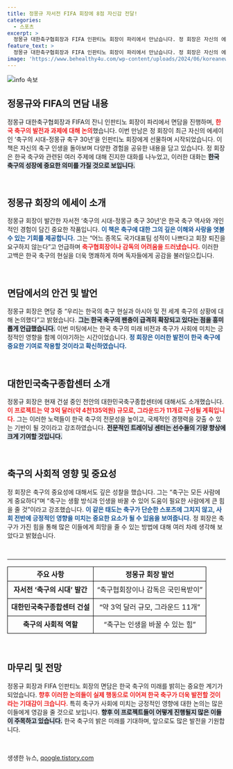 ```yaml
---
title: 정몽규 자서전 FIFA 회장에 8점 자신감 전달!
categories:
  - 스포츠
excerpt: >
  정몽규 대한축구협회장과 FIFA 인판티노 회장이 파리에서 만났습니다. 정 회장은 자신의 에세이를 선물하며 한국 축구의 미래와 새로운 훈련 센터 건설 프로젝트에 대해 이야기했습니다. 클릭해서 그들의 특별한 만남과 흥미로운 대화를 확인하세요!
feature_text: >
  정몽규 대한축구협회장과 FIFA 인판티노 회장이 파리에서 만났습니다. 정 회장은 자신의 에세이를 선물하며 한국 축구의 미래와 새로운 훈련 센터 건설 프로젝트에 대해 이야기했습니다. 클릭해서 그들의 특별한 만남과 흥미로운 대화를 확인하세요!
image: 'https://www.behealthy4u.com/wp-content/uploads/2024/06/koreanews.jpg'
---
```


<p><img src="https://www.behealthy4u.com/wp-content/uploads/2024/06/koreanews.jpg" alt="info 속보" /></p>

<h2 data-ke-size="size26">정몽규와 FIFA의 면담 내용</h2>

<p data-ke-size="size16">정몽규 대한축구협회장과 FIFA의 잔니 인판티노 회장이 파리에서 면담을 진행하며, <b><span style="color: #ee2323;">한국 축구의 발전과 과제에 대해 논의</span></b>했습니다. 이번 만남은 정 회장이 최근 자신의 에세이인 ‘축구의 시대-정몽규 축구 30년’을 인판티노 회장에게 선물하며 시작되었습니다. 이 책은 자신의 축구 인생을 돌아보며 다양한 경험을 공유한 내용을 담고 있습니다. 정 회장은 한국 축구와 관련된 여러 주제에 대해 진지한 대화를 나누었고, 이러한 대화는 <b><span style="background-color: #21538527;">한국 축구의 성장에 중요한 의미를 가질 것으로 보입니다.</span></b></p>

<p data-ke-size="size16">&nbsp;</p>

<h2 data-ke-size="size26">정몽규 회장의 에세이 소개</h2>

<p data-ke-size="size16">정몽규 회장이 발간한 자서전 ‘축구의 시대-정몽규 축구 30년’은 한국 축구 역사와 개인적인 경험이 담긴 중요한 작품입니다. <b><span style="color: #1a5490;">이 책은 축구에 대한 그의 깊은 이해와 사랑을 엿볼 수 있는 기회를 제공합니다.</span></b> 그는 “어느 종목도 국가대표팀 성적이 나쁘다고 회장 퇴진을 요구하지 않는다”고 언급하며 <b><span style="color: #ee2323;">축구협회장이나 감독의 어려움을 드러냈습니다.</span></b> 이러한 고백은 한국 축구의 현실을 더욱 명쾌하게 하며 독자들에게 공감을 불러일으킵니다.</p>

<p data-ke-size="size16">&nbsp;</p>

<h2 data-ke-size="size26">면담에서의 안건 및 발언</h2>

<p data-ke-size="size16">정몽규 회장은 면담 중 “우리는 한국의 축구 현실과 아시아 및 전 세계 축구의 상황에 대해 논의했다”고 밝혔습니다. <b><span style="background-color: #21538527;">그는 한국 축구의 팬층이 급격히 확장되고 있다는 점을 흥미롭게 언급했습니다.</span></b> 이번 미팅에서는 한국 축구의 미래 비전과 축구가 사회에 미치는 긍정적인 영향을 함께 이야기하는 시간이었습니다. <b><span style="color: #1a5490;">정 회장은 이러한 발전이 한국 축구에 중요한 기여로 작용할 것이라고 확신하였습니다.</span></b></p>

<p data-ke-size="size16">&nbsp;</p>

<h2 data-ke-size="size26">대한민국축구종합센터 소개</h2>

<p data-ke-size="size16">정몽규 회장은 현재 건설 중인 천안의 대한민국축구종합센터에 대해서도 소개했습니다. <b><span style="color: #ee2323;">이 프로젝트는 약 3억 달러(약 4천135억원) 규모로, 그라운드가 11개로 구성될 계획입니다.</span></b> 그는 이러한 노력들이 한국 축구의 전문성을 높이고, 국제적인 경쟁력을 갖출 수 있는 기반이 될 것이라고 강조하였습니다. <b><span style="background-color: #21538527;">전문적인 트레이닝 센터는 선수들의 기량 향상에 크게 기여할 것입니다.</span></b></p>

<p data-ke-size="size16">&nbsp;</p>

<h2 data-ke-size="size26">축구의 사회적 영향 및 중요성</h2>

<p data-ke-size="size16">정 회장은 축구의 중요성에 대해서도 깊은 성찰을 했습니다. 그는 “축구는 모든 사람에게 중요하다”며 “축구는 생활 방식과 인생을 바꿀 수 있어 도움이 필요한 사람에게 큰 힘을 줄 것”이라고 강조했습니다. <b><span style="color: #1a5490;">이 같은 태도는 축구가 단순한 스포츠에 그치지 않고, 사회 전반에 긍정적인 영향을 미치는 중요한 요소가 될 수 있음을 보여줍니다.</span></b> 정 회장은 축구가 가진 힘을 통해 많은 이들에게 희망을 줄 수 있는 방법에 대해 여러 차례 생각해 보았다고 밝혔습니다.</p>

<p data-ke-size="size16">&nbsp;</p>

<hr />

<table style="width:100%; border-collapse: collapse;">
  <tr>
    <th style="border: 1px solid black; text-align: center;">주요 사항</th>
    <th style="border: 1px solid black; text-align: center;">정몽규 회장 발언</th>
  </tr>
  <tr>
    <td style="border: 1px solid black; text-align: center; height: 40px;"><b>자서전 ‘축구의 시대’ 발간</b></td>
    <td style="border: 1px solid black; text-align: center;">“축구협회장이나 감독은 국민욕받이”</td>
  </tr>
  <tr>
    <td style="border: 1px solid black; text-align: center; height: 40px;"><b>대한민국축구종합센터 건설</b></td>
    <td style="border: 1px solid black; text-align: center;">“약 3억 달러 규모, 그라운드 11개”</td>
  </tr>
  <tr>
    <td style="border: 1px solid black; text-align: center; height: 40px;"><b>축구의 사회적 역할</b></td>
    <td style="border: 1px solid black; text-align: center;">“축구는 인생을 바꿀 수 있는 힘”</td>
  </tr>
</table>

<p data-ke-size="size16">&nbsp;</p>

<h2 data-ke-size="size26">마무리 및 전망</h2>

<p data-ke-size="size16">정몽규 회장과 FIFA 인판티노 회장의 면담은 한국 축구의 미래를 밝히는 중요한 계기가 되었습니다. <b><span style="color: #ee2323;">향후 이러한 논의들이 실제 행동으로 이어져 한국 축구가 더욱 발전할 것이라는 기대감이 크습니다.</span></b> 특히 축구가 사회에 미치는 긍정적인 영향에 대한 논의는 많은 이들에게 영감을 줄 것으로 보입니다. <b><span style="background-color: #21538527;">향후 이 프로젝트들이 어떻게 진행될지 많은 이들이 주목하고 있습니다.</span></b> 한국 축구의 밝은 미래를 기대하며, 앞으로도 많은 발전을 기원합니다.</p>

<p data-ke-size="size16">&nbsp;</p>
생생한 뉴스, <a href="https://qoogle.tistory.com" rel="dofollow">qoogle.tistory.com</a>


